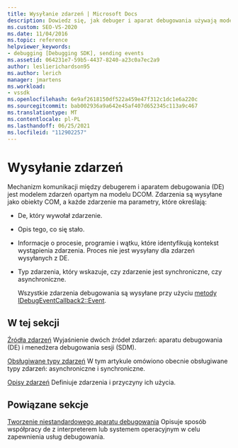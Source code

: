 ```yaml
---
title: Wysyłanie zdarzeń | Microsoft Docs
description: Dowiedz się, jak debuger i aparat debugowania używają modelu zdarzeń opartego na modelu DCOM. Zdarzenia są wysyłane jako obiekty COM.
ms.custom: SEO-VS-2020
ms.date: 11/04/2016
ms.topic: reference
helpviewer_keywords:
- debugging [Debugging SDK], sending events
ms.assetid: 064231e7-59b5-4437-8240-a23c0a7ec2a9
author: leslierichardson95
ms.author: lerich
manager: jmartens
ms.workload:
- vssdk
ms.openlocfilehash: 6e9af2618150df522a459e47f312c1dc1e6a220c
ms.sourcegitcommit: bab002936a9a642e45af407d652345c113a9c467
ms.translationtype: MT
ms.contentlocale: pl-PL
ms.lasthandoff: 06/25/2021
ms.locfileid: "112902257"
---
```

# <a name="send-events"></a>Wysyłanie zdarzeń
Mechanizm komunikacji między debugerem i aparatem debugowania (DE) jest modelem zdarzeń opartym na modelu DCOM. Zdarzenia są wysyłane jako obiekty COM, a każde zdarzenie ma parametry, które określają:

- De, który wywołał zdarzenie.

- Opis tego, co się stało.

- Informacje o procesie, programie i wątku, które identyfikują kontekst wystąpienia zdarzenia. Proces nie jest wysyłany dla zdarzeń wysyłanych z DE.

- Typ zdarzenia, który wskazuje, czy zdarzenie jest synchroniczne, czy asynchroniczne.

  Wszystkie zdarzenia debugowania są wysyłane przy użyciu [metody IDebugEventCallback2::Event](../../extensibility/debugger/reference/idebugeventcallback2-event.md).

## <a name="in-this-section"></a>W tej sekcji
 [Źródła zdarzeń](../../extensibility/debugger/event-sources-visual-studio-sdk.md) Wyjaśnienie dwóch źródeł zdarzeń: aparatu debugowania (DE) i menedżera debugowania sesji (SDM).

 [Obsługiwane typy zdarzeń](../../extensibility/debugger/supported-event-types.md) W tym artykule omówiono obecnie obsługiwane typy zdarzeń: asynchroniczne i synchroniczne.

 [Opisy zdarzeń](../../extensibility/debugger/event-descriptions.md) Definiuje zdarzenia i przyczyny ich użycia.

## <a name="related-sections"></a>Powiązane sekcje
 [Tworzenie niestandardowego aparatu debugowania](../../extensibility/debugger/creating-a-custom-debug-engine.md) Opisuje sposób współpracy de z interpreterem lub systemem operacyjnym w celu zapewnienia usług debugowania.
